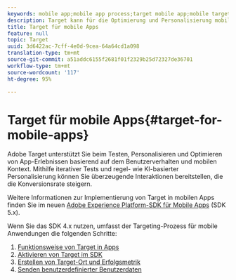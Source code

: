 ```yaml
---
keywords: mobile app;mobile app process;target mobile app;mobile target locations;mobile app success metrics
description: Target kann für die Optimierung und Personalisierung mobiler Apps verwendet werden.
title: Target für mobile Apps
feature: null
topic: Target
uuid: 3d6422ac-7cff-4e0d-9cea-64a64cd1a098
translation-type: tm+mt
source-git-commit: a51addc6155f2681f01f2329b25d72327de36701
workflow-type: tm+mt
source-wordcount: '117'
ht-degree: 95%

---
```



# Target für mobile Apps{#target-for-mobile-apps}

Adobe Target unterstützt Sie beim Testen, Personalisieren und Optimieren von App-Erlebnissen basierend auf dem Benutzerverhalten und mobilen Kontext. Mithilfe iterativer Tests und regel- wie KI-basierter Personalisierung können Sie überzeugende Interaktionen bereitstellen, die die Konversionsrate steigern.

Weitere Informationen zur Implementierung von Target in mobilen Apps finden Sie im neuen [Adobe Experience Platform-SDK für Mobile Apps](https://aep-sdks.gitbook.io/docs/using-mobile-extensions/adobe-target) (SDK 5.x).

Wenn Sie das SDK 4.x nutzen, umfasst der Targeting-Prozess für mobile Anwendungen die folgenden Schritte:

1. [Funktionsweise von Target in Apps](/help/c-target-mobile-app/mobile-how-target-works-mobile-apps.md)
1. [Aktivieren von Target im SDK](/help/c-target-mobile-app/mobile-enable-target-in-sdk.md)
1. [Erstellen von Target-Ort und Erfolgsmetrik](/help/c-target-mobile-app/mobile-create-location-and-metric.md)
1. [Senden benutzerdefinierter Benutzerdaten](/help/c-target-mobile-app/mobile-custom-user-data.md)